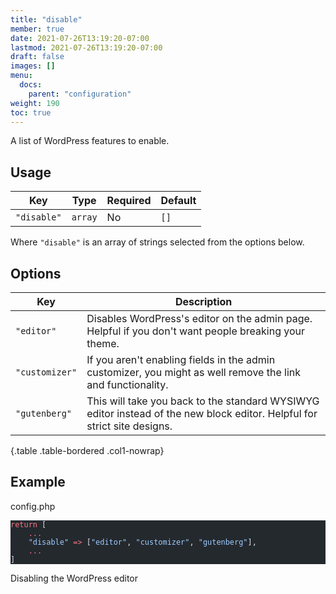 ```yaml
---
title: "disable"
member: true
date: 2021-07-26T13:19:20-07:00
lastmod: 2021-07-26T13:19:20-07:00
draft: false
images: []
menu:
  docs:
    parent: "configuration"
weight: 190
toc: true
---
```


A list of WordPress features to enable.

## Usage

| Key         | Type    | Required | Default |
| ----------- | ------- | -------- | ------- |
| `"disable"` | `array` | No       | `[]`    |

Where `"disable"` is an array of strings selected from the options below.

## Options

| Key            | Description                                                                                                              |
| -------------- | ------------------------------------------------------------------------------------------------------------------------ |
| `"editor"`     | Disables WordPress's editor on the admin page. Helpful if you don't want people breaking your theme.                     |
| `"customizer"` | If you aren't enabling fields in the admin customizer, you might as well remove the link and functionality.              |
| `"gutenberg"`  | This will take you back to the standard WYSIWYG editor instead of the new block editor. Helpful for strict site designs. |
{.table .table-bordered .col1-nowrap}

## Example

<div class="code-heading">config.php</div>

<pre class="torchlight" style="background-color: #24292e; --theme-selection-background: #39414a;" data-torchlight-processed="3449c9e5e332f1dbb81505cd739fbf3f"><code data-language="php"><!-- Syntax highlighted by torchlight.dev --><div class='line'><span style="color: #F97583;">return</span><span style="color: #E1E4E8;"> [</span></div><div class='line'><span style="color: #E1E4E8;">    </span><span style="color: #F97583;">...</span></div><div class='line'><span style="color: #E1E4E8;">    </span><span style="color: #9ECBFF;">&quot;disable&quot;</span><span style="color: #E1E4E8;"> </span><span style="color: #F97583;">=&gt;</span><span style="color: #E1E4E8;"> [</span><span style="color: #9ECBFF;">&quot;editor&quot;</span><span style="color: #E1E4E8;">, </span><span style="color: #9ECBFF;">&quot;customizer&quot;</span><span style="color: #E1E4E8;">, </span><span style="color: #9ECBFF;">&quot;gutenberg&quot;</span><span style="color: #E1E4E8;">],</span></div><div class='line'><span style="color: #E1E4E8;">    </span><span style="color: #F97583;">...</span></div><div class='line'><span style="color: #E1E4E8;">]</span></div><textarea data-torchlight-original="true" style="display: none !important;">return [
    ...
    "disable" =&gt; ["editor", "customizer", "gutenberg"],
    ...
]
</textarea></code></pre>

<div class="code-caption">Disabling the WordPress editor</div>

